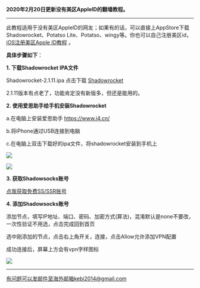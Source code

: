 **2020年2月20日更新没有美区AppleID的翻墙教程。**

***

此教程适用于没有美区AppleID的网友；如果有的话，可以直接上AppStore下载Shadowrocket、Potatso Lite、Potatso、wingy等。你也可以自己注册美区id，[iOS注册美区Apple ID教程](https://github.com/Alvin9999/new-pac/wiki/iOS%E6%B3%A8%E5%86%8C%E7%BE%8E%E5%8C%BAApple-ID%E6%95%99%E7%A8%8B) 。

**具体步骤如下**：

**1. 下载Shadowrocket IPA文件**

Shadowrocket-2.1.11.ipa 点击下载 [Shadowrocket](http://www.freedown9.com/html/smallsoftware/Shadowrocket-2.1.11.ipa)

2.1.11版本有点老了，功能肯定没有新版多，但还是能用的。

**2. 使用爱思助手给手机安装Shadowrocket**

a.在电脑上安装爱思助手 https://www.i4.cn/

b.将iPhone通过USB连接到电脑

c.在电脑上双击下载好的ipa文件，将shadowrocket安装到手机上

![](https://cdn.jsdelivr.net/gh/Alvin9999/pac2/shadow1.png)

![](https://cdn.jsdelivr.net/gh/Alvin9999/pac2/ipa2.png)

**3. 获取Shadowsocks账号**

[点我获取免费SS/SSR账号](https://github.com/Alvin9999/new-pac/wiki/ss%E5%85%8D%E8%B4%B9%E8%B4%A6%E5%8F%B7)

**4. 添加Shadowsocks账号**

添加节点，填写IP地址、端口、密码、加密方式(算法)，混淆默认是none不要改，一次性验证不用选，点击完成回到首页

选中刚添加的节点，点击右上角开关，连接，点击Allow允许添加VPN配置

成功连接后，屏幕上方会有vpn字样图标 

![](https://cdn.jsdelivr.net/gh/Alvin9999/pac2/ss_04.jpg)


***


有问题可以发邮件至海外邮箱kebi2014@gmail.com

